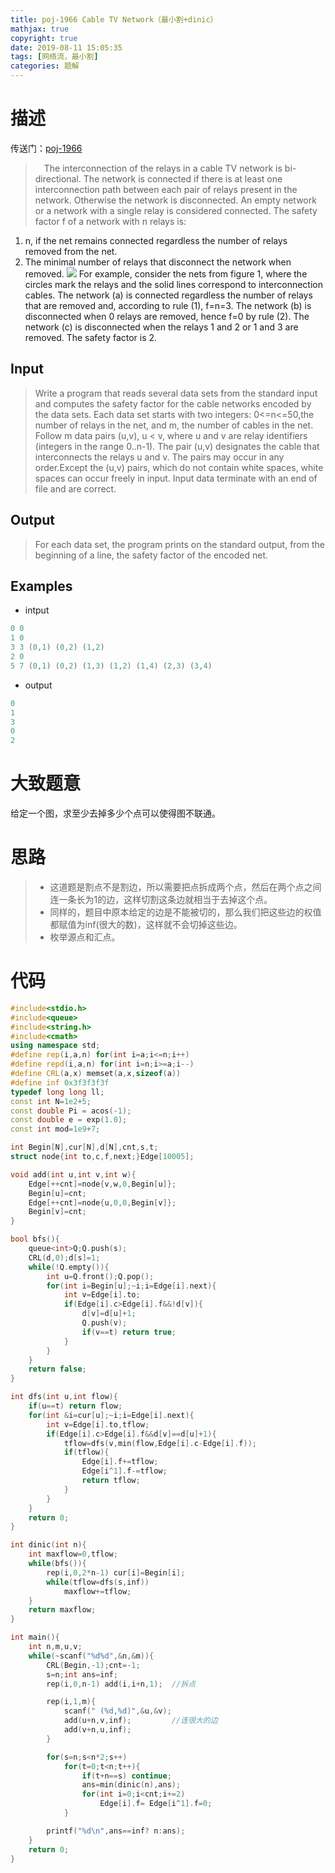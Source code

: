 ```yaml
---
title: poj-1966 Cable TV Network（最小割+dinic）
mathjax: true
copyright: true
date: 2019-08-11 15:05:35
tags: [网络流，最小割]
categories: 题解
---
```

# 描述
传送门：[poj-1966](http://poj.org/problem?id=1966)

>&emsp;The interconnection of the relays in a cable TV network is bi-directional. The network is connected if there is at least one interconnection path between each pair of relays present in the network. Otherwise the network is disconnected. An empty network or a network with a single relay is considered connected. The safety factor f of a network with n relays is: 
1. n, if the net remains connected regardless the number of relays removed from the net. 
2. The minimal number of relays that disconnect the network when removed. 
![](http://poj.org/images/1966_1.jpg)
For example, consider the nets from figure 1, where the circles mark the relays and the solid lines correspond to interconnection cables. The network (a) is connected regardless the number of relays that are removed and, according to rule (1), f=n=3. The network (b) is disconnected when 0 relays are removed, hence f=0 by rule (2). The network (c) is disconnected when the relays 1 and 2 or 1 and 3 are removed. The safety factor is 2.

<!--more-->
## Input
> Write a program that reads several data sets from the standard input and computes the safety factor for the cable networks encoded by the data sets. Each data set starts with two integers: 0<=n<=50,the number of relays in the net, and m, the number of cables in the net. Follow m data pairs (u,v), u < v, where u and v are relay identifiers (integers in the range 0..n-1). The pair (u,v) designates the cable that interconnects the relays u and v. The pairs may occur in any order.Except the (u,v) pairs, which do not contain white spaces, white spaces can occur freely in input. Input data terminate with an end of file and are correct.

## Output
> For each data set, the program prints on the standard output, from the beginning of a line, the safety factor of the encoded net.

## Examples
* intput
```c++
0 0
1 0
3 3 (0,1) (0,2) (1,2)
2 0
5 7 (0,1) (0,2) (1,3) (1,2) (1,4) (2,3) (3,4)
```
* output
```c++
0
1
3
0
2
```

# 大致题意
给定一个图，求至少去掉多少个点可以使得图不联通。

# 思路
>* 这道题是割点不是割边，所以需要把点拆成两个点，然后在两个点之间连一条长为1的边，这样切割这条边就相当于去掉这个点。
>* 同样的，题目中原本给定的边是不能被切的，那么我们把这些边的权值都赋值为inf(很大的数)，这样就不会切掉这些边。
>* 枚举源点和汇点。

# 代码
```c++
#include<stdio.h>
#include<queue>
#include<string.h>
#include<cmath>
using namespace std;
#define rep(i,a,n) for(int i=a;i<=n;i++)
#define repd(i,a,n) for(int i=n;i>=a;i--)
#define CRL(a,x) memset(a,x,sizeof(a))
#define inf 0x3f3f3f3f
typedef long long ll;
const int N=1e2+5;
const double Pi = acos(-1);
const double e = exp(1.0);
const int mod=1e9+7;

int Begin[N],cur[N],d[N],cnt,s,t;
struct node{int to,c,f,next;}Edge[10005];

void add(int u,int v,int w){
    Edge[++cnt]=node{v,w,0,Begin[u]};
    Begin[u]=cnt;
    Edge[++cnt]=node{u,0,0,Begin[v]};
    Begin[v]=cnt;
}

bool bfs(){
    queue<int>Q;Q.push(s);
    CRL(d,0);d[s]=1;
    while(!Q.empty()){
        int u=Q.front();Q.pop();
        for(int i=Begin[u];~i;i=Edge[i].next){
            int v=Edge[i].to;
            if(Edge[i].c>Edge[i].f&&!d[v]){
                d[v]=d[u]+1;
                Q.push(v);
                if(v==t) return true;
            }
        }
    }
    return false;
}

int dfs(int u,int flow){
    if(u==t) return flow;
    for(int &i=cur[u];~i;i=Edge[i].next){
        int v=Edge[i].to,tflow;
        if(Edge[i].c>Edge[i].f&&d[v]==d[u]+1){
            tflow=dfs(v,min(flow,Edge[i].c-Edge[i].f));
            if(tflow){
                Edge[i].f+=tflow;
                Edge[i^1].f-=tflow;
                return tflow;
            }
        }
    }
    return 0;
}

int dinic(int n){
    int maxflow=0,tflow;
    while(bfs()){
        rep(i,0,2*n-1) cur[i]=Begin[i];
        while(tflow=dfs(s,inf))
            maxflow+=tflow;
    }
    return maxflow;
}

int main(){
    int n,m,u,v;
    while(~scanf("%d%d",&n,&m)){
        CRL(Begin,-1);cnt=-1;
        s=n;int ans=inf;
        rep(i,0,n-1) add(i,i+n,1);  //拆点

        rep(i,1,m){
            scanf(" (%d,%d)",&u,&v);
            add(u+n,v,inf);         //连很大的边
            add(v+n,u,inf);
        }

        for(s=n;s<n*2;s++)
            for(t=0;t<n;t++){
                if(t+n==s) continue;
                ans=min(dinic(n),ans);
                for(int i=0;i<cnt;i+=2)
                    Edge[i].f= Edge[i^1].f=0;
            }

        printf("%d\n",ans==inf? n:ans);
    }
    return 0;
}

```
